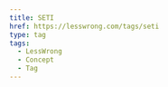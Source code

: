 ```yaml
---
title: SETI
href: https://lesswrong.com/tags/seti
type: tag
tags:
  - LessWrong
  - Concept
  - Tag
---
```


